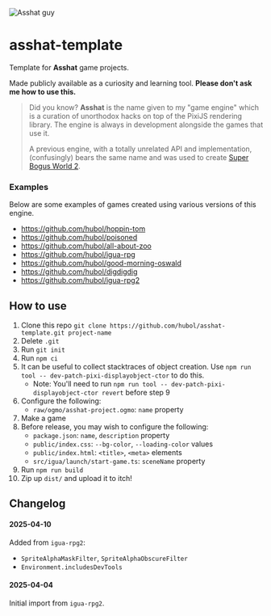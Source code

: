 ![Asshat guy](/.github/logo.png)

# asshat-template
Template for **Asshat** game projects.

Made publicly available as a curiosity and learning tool. **Please don't ask me how to use this.**

> Did you know? **Asshat** is the name given to my "game engine" which is a curation of unorthodox hacks on top of the PixiJS rendering library.
The engine is always in development alongside the games that use it.
>
> A previous engine, with a totally unrelated API and implementation, (confusingly) bears the same name and was used to create [Super Bogus World 2](https://hubol.itch.io/super-bogus-world-2).

### Examples

Below are some examples of games created using various versions of this engine.

- https://github.com/hubol/hoppin-tom
- https://github.com/hubol/poisoned
- https://github.com/hubol/all-about-zoo
- https://github.com/hubol/igua-rpg
- https://github.com/hubol/good-morning-oswald
- https://github.com/hubol/digdigdig
- https://github.com/hubol/igua-rpg2

## How to use

1. Clone this repo `git clone https://github.com/hubol/asshat-template.git project-name`
2. Delete `.git`
3. Run `git init`
4. Run `npm ci`
5. It can be useful to collect stacktraces of object creation. Use `npm run tool -- dev-patch-pixi-displayobject-ctor` to do this.
    - Note: You'll need to run `npm run tool -- dev-patch-pixi-displayobject-ctor revert` before step 9
6. Configure the following:
    - `raw/ogmo/asshat-project.ogmo`: `name` property
7. Make a game
8. Before release, you may wish to configure the following:
    - `package.json`: `name`, `description` property
    - `public/index.css`: `--bg-color`, `--loading-color` values
    - `public/index.html`: `<title>`, `<meta>` elements
    - `src/igua/launch/start-game.ts`: `sceneName` property
9. Run `npm run build`
10. Zip up `dist/` and upload it to itch!

## Changelog

#### 2025-04-10

Added from `igua-rpg2`:
- `SpriteAlphaMaskFilter`, `SpriteAlphaObscureFilter`
- `Environment.includesDevTools`

#### 2025-04-04

Initial import from `igua-rpg2`.